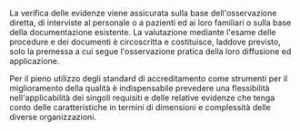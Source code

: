 La verifica delle evidenze viene assicurata sulla base dell'osservazione diretta, di interviste al personale o a pazienti ed ai loro familiari o sulla base della documentazione esistente. La valutazione mediante l'esame delle procedure e dei documenti è circoscritta e costituisce, laddove previsto, solo la premessa a cui segue l'osservazione pratica della loro diffusione ed applicazione.

Per il pieno utilizzo degli standard di accreditamento come strumenti per il miglioramento della qualità è indispensabile prevedere una flessibilità nell'applicabilità dei singoli requisiti e delle relative evidenze che tenga conto delle caratteristiche in termini di dimensioni e complessità delle diverse organizzazioni.